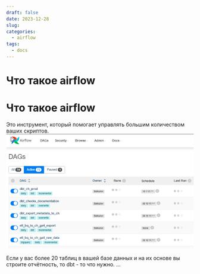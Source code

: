 ```yaml
---
draft: false
date: 2023-12-28
slug: 
categories:
  - airflow
tags:
  - docs
---
```

# Что такое airflow
# Что такое airflow

Это инструмент, который помогает управлять большим количеством ваших скриптов.
![](_attachments/92054fcf882e4cde332dac9abd2dff2b.png)
<!-- more -->

Если у вас более 20 таблиц в вашей базе данных и на их основе вы строите отчётность, то dbt - то что нужно.
...
